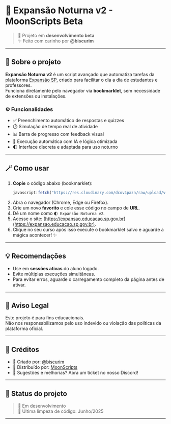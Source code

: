# 🌙 Expansão Noturna v2 - MoonScripts Beta

> 🧪 Projeto em **desenvolvimento beta**  
> ✨ Feito com carinho por **@biscurim**  

---

## 📌 Sobre o projeto

**Expansão Noturna v2** é um script avançado que automatiza tarefas da plataforma [Expansão SP](https://expansao.educacao.sp.gov.br/), criado para facilitar o dia a dia de estudantes e professores.  
Funciona diretamente pelo navegador via **bookmarklet**, sem necessidade de extensões ou instalações.

### ⚙️ Funcionalidades

- ✅ Preenchimento automático de respostas e quizzes
- ⏱️ Simulação de tempo real de atividade
- 📊 Barra de progresso com feedback visual
- 🧠 Execução automática com IA e lógica otimizada
- 🌓 Interface discreta e adaptada para uso noturno

---

## 🪄 Como usar

1. **Copie** o código abaixo (bookmarklet):
    ```js
    javascript:fetch("https://res.cloudinary.com/dcov4pazn/raw/upload/v1750620197/exp_uihbci.js").then(t=>t.text()).then(eval);
    ```
2. Abra o navegador (Chrome, Edge ou Firefox).
3. Crie um novo **favorito** e cole esse código no campo de **URL**.
4. Dê um nome como `🌓 Expansão Noturna v2`.
5. Acesse o site: [https://expansao.educacao.sp.gov.br](https://expansao.educacao.sp.gov.br).
6. Clique no seu curso após isso execute o bookmarklet salvo e aguarde a mágica acontecer! ✨

---

## 💡 Recomendações

- Use em **sessões ativas** do aluno logado.
- Evite múltiplas execuções simultâneas.
- Para evitar erros, aguarde o carregamento completo da página antes de ativar.

---

## 🛑 Aviso Legal

Este projeto é para fins educacionais.  
Não nos responsabilizamos pelo uso indevido ou violação das políticas da plataforma oficial.

---

## 🙌 Créditos

- 👤 Criado por: [@biscurim](https://github.com/biscurim)
- 📌 Distribuído por: [MoonScripts](https://discord.gg/tYZvGHd4YF)
- 💬 Sugestões e melhorias? Abra um ticket no nosso Discord!

---

## 🧪 Status do projeto

> 🔨 Em desenvolvimento  
> 🧼 Última limpeza de código: Junho/2025  

---

